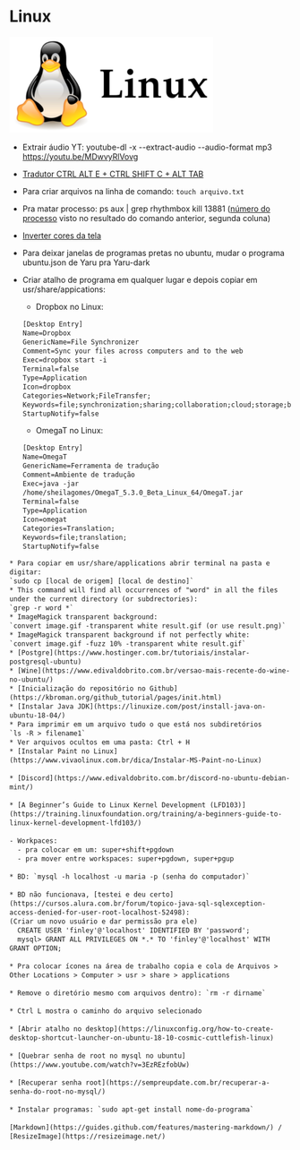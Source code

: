 # Linux

![Logo do linux](https://github.com/sheilagomes/diario-de-estudos/blob/main/Linux/logo-linux.png)

* Extrair áudio YT: youtube-dl -x --extract-audio --audio-format mp3 https://youtu.be/MDwvyRlVovg

* [Tradutor CTRL ALT E +  CTRL SHIFT C + ALT TAB](https://crow-translate.github.io/#installation)

* Para criar arquivos na linha de comando: `touch arquivo.txt`

* Pra matar processo: ps aux | grep rhythmbox
kill 13881 ([número do processo](https://superuser.com/questions/117913/ps-aux-output-meaning) visto no resultado do comando anterior, segunda coluna)

* [Inverter cores da tela](https://itectec.com/ubuntu/ubuntu-how-to-reverse-colors-for-the-current-window-in-gnome-shell/)

* Para deixar janelas de programas pretas no ubuntu, mudar o programa ubuntu.json de Yaru pra Yaru-dark

* Criar atalho de programa em qualquer lugar e depois copiar em usr/share/appications:
    * Dropbox no Linux:
  ```
  [Desktop Entry]
  Name=Dropbox
  GenericName=File Synchronizer
  Comment=Sync your files across computers and to the web
  Exec=dropbox start -i
  Terminal=false
  Type=Application
  Icon=dropbox
  Categories=Network;FileTransfer;
  Keywords=file;synchronization;sharing;collaboration;cloud;storage;backup;
  StartupNotify=false
  ```
  * OmegaT no Linux:
  ```
  [Desktop Entry]
  Name=OmegaT
  GenericName=Ferramenta de tradução
  Comment=Ambiente de tradução
  Exec=java -jar /home/sheilagomes/OmegaT_5.3.0_Beta_Linux_64/OmegaT.jar
  Terminal=false
  Type=Application
  Icon=omegat
  Categories=Translation;
  Keywords=file;translation;
  StartupNotify=false
```
* Para copiar em usr/share/applications abrir terminal na pasta e digitar:
`sudo cp [local de origem] [local de destino]`
* This command will find all occurrences of "word" in all the files under the current directory (or subdrectories): 
`grep -r word *`
* ImageMagick transparent background:
`convert image.gif -transparent white result.gif (or use result.png)`
* ImageMagick transparent background if not perfectly white:
`convert image.gif -fuzz 10% -transparent white result.gif`
* [Postgre](https://www.hostinger.com.br/tutoriais/instalar-postgresql-ubuntu)
* [Wine](https://www.edivaldobrito.com.br/versao-mais-recente-do-wine-no-ubuntu/)
* [Inicialização do repositório no Github](https://kbroman.org/github_tutorial/pages/init.html)
* [Instalar Java JDK](https://linuxize.com/post/install-java-on-ubuntu-18-04/)
* Para imprimir em um arquivo tudo o que está nos subdiretórios 
`ls -R > filename1`
* Ver arquivos ocultos em uma pasta: Ctrl + H
* [Instalar Paint no Linux](https://www.vivaolinux.com.br/dica/Instalar-MS-Paint-no-Linux)

* [Discord](https://www.edivaldobrito.com.br/discord-no-ubuntu-debian-mint/)

* [A Beginner’s Guide to Linux Kernel Development (LFD103)](https://training.linuxfoundation.org/training/a-beginners-guide-to-linux-kernel-development-lfd103/)

- Workpaces:
  - pra colocar em um: super+shift+pgdown
  - pra mover entre workspaces: super+pgdown, super+pgup

* BD: `mysql -h localhost -u maria -p (senha do computador)`

* BD não funcionava, [testei e deu certo](https://cursos.alura.com.br/forum/topico-java-sql-sqlexception-access-denied-for-user-root-localhost-52498):
(Criar um novo usuário e dar permissão pra ele)
  CREATE USER 'finley'@'localhost' IDENTIFIED BY 'password';
  mysql> GRANT ALL PRIVILEGES ON *.* TO 'finley'@'localhost' WITH GRANT OPTION;

* Pra colocar ícones na área de trabalho copia e cola de Arquivos > Other Locations > Computer > usr > share > applications

* Remove o diretório mesmo com arquivos dentro): `rm -r dirname`

* Ctrl L mostra o caminho do arquivo selecionado

* [Abrir atalho no desktop](https://linuxconfig.org/how-to-create-desktop-shortcut-launcher-on-ubuntu-18-10-cosmic-cuttlefish-linux)

* [Quebrar senha de root no mysql no ubuntu](https://www.youtube.com/watch?v=3EzREzfobUw)

* [Recuperar senha root](https://sempreupdate.com.br/recuperar-a-senha-do-root-no-mysql/)

* Instalar programas: `sudo apt-get install nome-do-programa`

[Markdown](https://guides.github.com/features/mastering-markdown/) / [ResizeImage](https://resizeimage.net/)